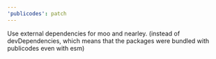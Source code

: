 ```yaml
---
'publicodes': patch
---
```


Use external dependencies for moo and nearley.
(instead of devDependencies, which means that the packages were bundled with publicodes even with esm)
